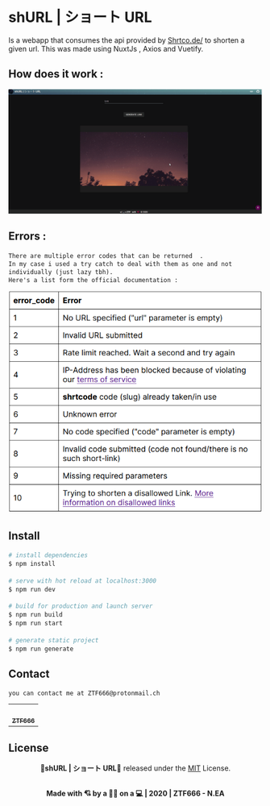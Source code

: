 # shURL | ショート URL

Is a webapp that consumes the api provided by [Shrtco.de/](https://shrtco.de/) to shorten a given url.
This was made using NuxtJs , Axios and Vuetify.

## How does it work :

<div align="center">
<img src="/assets/shURL.gif" >
</div>

## Errors :

```
There are multiple error codes that can be returned  .
In my case i used a try catch to deal with them as one and not individually (just lazy tbh).
Here's a list form the official documentation :
```

<div align="center">
<img src="/assets/error_codes.png" >
</div>

## Install

```bash
# install dependencies
$ npm install

# serve with hot reload at localhost:3000
$ npm run dev

# build for production and launch server
$ npm run build
$ npm run start

# generate static project
$ npm run generate
```

## Contact

```
you can contact me at ZTF666@protonmail.ch

```

<div align="center">

<table>
  <tr>
    <td align="center"><a href="https://ztfportfolio.web.app/" target='_blank'><img src="https://avatars1.githubusercontent.com/u/32502988?v=4" width="100px;" alt=""/><br /><sub><b>ZTF666</b></sub></a></td>
  </tr>
</table>

</div>

## License

<div align="center">

**💎shURL | ショート URL💎** released under the [MIT](LICENSE) License.
<br><br>
<strong><p>Made with 💘 by a 👨‍💻 on a 💻 | 2020 | ZTF666 - N.EA</p> </strong>

</div>
